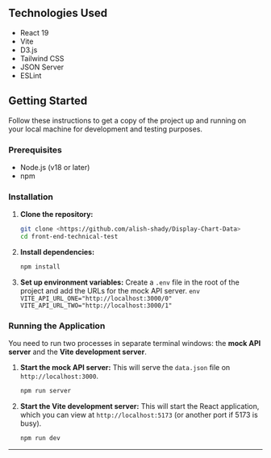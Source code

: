## Technologies Used

- React 19
- Vite
- D3.js
- Tailwind CSS
- JSON Server
- ESLint

## Getting Started

Follow these instructions to get a copy of the project up and running on your local machine for development and testing purposes.

### Prerequisites

- Node.js (v18 or later)
- npm

### Installation

1.  **Clone the repository:**

    ```bash
    git clone <https://github.com/alish-shady/Display-Chart-Data>
    cd front-end-technical-test
    ```

2.  **Install dependencies:**

    ```bash
    npm install
    ```

3.  **Set up environment variables:**
    Create a `.env` file in the root of the project and add the URLs for the mock API server.
    `env
VITE_API_URL_ONE="http://localhost:3000/0"
VITE_API_URL_TWO="http://localhost:3000/1" 
`

### Running the Application

You need to run two processes in separate terminal windows: the **mock API server** and the **Vite development server**.

1.  **Start the mock API server:**
    This will serve the `data.json` file on `http://localhost:3000`.

    ```bash
    npm run server
    ```

2.  **Start the Vite development server:**
    This will start the React application, which you can view at `http://localhost:5173` (or another port if 5173 is busy).
    ```bash
    npm run dev
    ```

---
